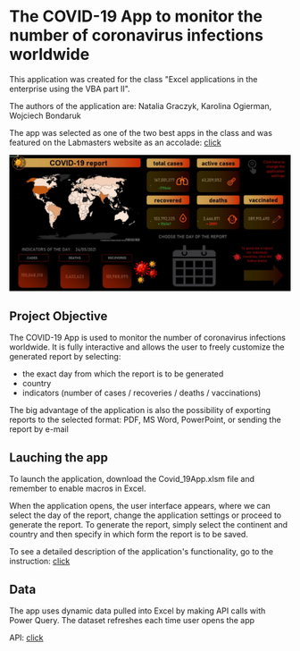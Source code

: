 # The COVID-19 App to monitor the number of coronavirus infections worldwide
This application was created for the class "Excel applications in the enterprise using the VBA part II".

The authors of the application are: Natalia Graczyk, Karolina Ogierman, Wojciech Bondaruk

The app was selected as one of the two best apps in the class and was featured on the Labmasters website as an accolade: [click](https://labmasters.pl/covid_19app/)


![image](templates/main_report.jpg)

## Project Objective

The COVID-19 App is used to monitor the number of coronavirus infections worldwide. It is fully interactive and allows the user to freely customize the generated report by selecting: 
- the exact day from which the report is to be generated 
- country 
- indicators (number of cases / recoveries / deaths / vaccinations) 

The big advantage of the application is also the possibility of exporting reports to the selected format: PDF, MS Word, PowerPoint, or sending the report by e-mail

## Lauching the app

To launch the application, download the Covid_19App.xlsm file and remember to enable macros in Excel.

When the application opens, the user interface appears, where we can select the day of the report, change the application settings or proceed to generate the report. To generate the report, simply select the continent and country and then specify in which form the report is to be saved.

To see a detailed description of the application's functionality, go to the instruction: [click](templates/instruction.pdf)

## Data

The app uses dynamic data pulled into Excel by making API calls with Power Query. The dataset refreshes each time user opens the app

API: [click](https://github.com/M-Media-Group/Covid-19-API)
